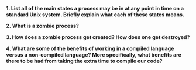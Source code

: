 **1. List all of the main states a process may be in at any point in time on a standard Unix system. Briefly explain what each of these states means.**
 


**2. What is a zombie process?**



**3. How does a zombie process get created? How does one get destroyed?**



**4. What are some of the benefits of working in a compiled language versus a non-compiled language? More specifically, what benefits are there to be had from taking the extra time to compile our code?**

